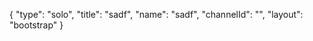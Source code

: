 {
    "type": "solo",
    "title": "sadf",
    "name": "sadf",
    "channelId": "",
    "layout": "bootstrap"
}